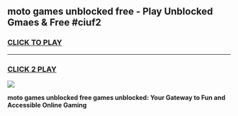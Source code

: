 
## moto games unblocked free - Play Unblocked Gmaes & Free #ciuf2
<h3>
<a href="https://news.freeplayer.one?title=moto_games_unblocked_free&ref=24F">CLICK TO PLAY</a></h3>
<hr>

<h3>
<a href="https://news.freeplayer.one?title=moto_games_unblocked_free&ref=24F">CLICK 2 PLAY</a>
  
</h3>

<a href="https://news.freeplayer.one?title=moto_games_unblocked_free&ref=24F/"><img src="https://clearcache.store/games.png"></a>


**moto games unblocked free games unblocked: Your Gateway to Fun and Accessible Online Gaming**
